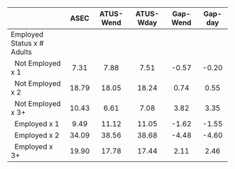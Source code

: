 
|                      |         ASEC |    ATUS-Wend |    ATUS-Wday |     Gap-Wend |      Gap-day |
| -------------------- | :----------: | :----------: | :----------: | :----------: | :----------: |
| Employed Status x # Adults |              |              |              |              |              |
| &nbsp;&nbsp;Not Employed x 1 |         7.31 |         7.88 |         7.51 |        -0.57 |        -0.20 |
| &nbsp;&nbsp;Not Employed x 2 |        18.79 |        18.05 |        18.24 |         0.74 |         0.55 |
| &nbsp;&nbsp;Not Employed x 3+ |        10.43 |         6.61 |         7.08 |         3.82 |         3.35 |
| &nbsp;&nbsp;Employed x 1 |         9.49 |        11.12 |        11.05 |        -1.62 |        -1.55 |
| &nbsp;&nbsp;Employed x 2 |        34.09 |        38.56 |        38.68 |        -4.48 |        -4.60 |
| &nbsp;&nbsp;Employed x 3+ |        19.90 |        17.78 |        17.44 |         2.11 |         2.46 |

